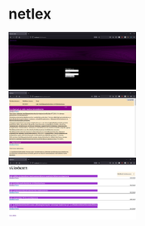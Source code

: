 # netlex

<img src="https://github.com/Eelii/netlex/blob/master/img/log_in.PNG" height=50% width=50%>
<img src="https://github.com/Eelii/netlex/blob/master/img/muokkaa.PNG" height=50% width=50%)>
<img src="https://github.com/Eelii/netlex/blob/master/img/saadokset.PNG" height=50% width=50%)>



